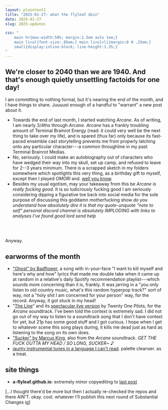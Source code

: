 ```yaml
---
layout: plaintext2
title: "2025-01-27: what the flyleaf doin"
date: 2025-01-27
slug: 2025-updates

css: "
	main hr{max-width:50%; margin:1.5em auto 1em;}
	main li>ul{font-size:.85em;} main li>ul>li{margin:0 0 .25em;}
	small{display:inline-block; line-height:1.35;}
"
---
```

We're closer to 2040 than we are 1940. And that's enough quietly unsettling factoids for one day!<!--more-->
----
I am committing to nothing formal, but it's nearing the end of the month, and I have things to share. Juuuust enough of a handful to "warrant" a new post about it.

- Towards the end of last month, I started watching <i>Arcane</i>. As of writing, I am nearly 3/4ths through <i>Arcane</i>. <i>Arcane</i> has a frankly troubling amount of Terminal Brainrot Energy (read: it could very well be the next thing to take over my life), and is spared (thus far) only because its fast-paced ensemble cast storytelling prevents me from properly latching onto any particular character---a common throughline in my past Terminal Brainrot Medias.
- No, seriously. I could make an autobiography out of characters who have wedged their way into my skull, set up camp, and refused to leave for 2--3 years minimum. There is a scrapped sketch in my folders somewhere which spotlights this very thing, as a birthday gift to myself, except then I played <i style="text-transform:uppercase;">Omori</i> and. [well you know](https://a-flyleaf.github.io/omori/changelog).
- Besides my usual egotism, may your takeaway from this be <i>Arcane is really fucking good</i>. It is so ludicrously fucking good I am seriously considering dipping a figurative toe back into social media for the sole purpose of discussing this goddamn motherfucking show *do you understand how absolutely dire it is that my quote-unquote "note to self" personal discord channel is absolutely <em style="text-transform:uppercase;">imploding</em> with links to analyses I've found good lord send help*

<br>

<br>

Anyway.

## earworms of the month
- ["Ghost" by Badflower](https://www.youtube.com/watch?v=KvoOy9PgBIA), a song with in-your-face "I want to kill myself and here's why and how" lyrics that made me double take when it came up at random in a relative's daily Spotify recommendation playlist---which sounds more concerning than it is, frankly. It was jarring in a "you only listen to old country music, what's this random hyperpop track?" sort of way, not a "holy shit I am concerned for your person" way, for the record. Anyway, it got stuck in my head!
- "[The Line](https://www.youtube.com/watch?v=cOfFWiVMUXs)" and its [spectacular live version](https://www.youtube.com/watch?v=DdyY7MCcaHg) by Twenty&nbsp;One Pilots, for the <i>Arcane</i> soundtrack. I've been told the context is extremely sad. I did not go out of my way to listen to a soundtrack song that I don't have context for yet, but 21p has some good stuff and I got curious. I hope when I get to whatever scene this song plays during, it kills me dead just as hard as listening to the song on its own does.
- ["Sucker" by Marcus King](https://www.youtube.com/watch?v=8sekyV_o2pM), also from the <i>Arcane</i> soundtrack. <i style="text-transform:uppercase;">Get the fuck outta my head / So long, sucker~</i> ♪
- [jaunty instrumental tunes in a language I can't read](https://www.youtube.com/watch?v=pZWGa0aQRiY). palette cleanser. as a treat.

## site things
- <b>a-flyleaf.github.io</b>: extremely minor copyediting to [last post](2025-audit)

[...I thought there'd be more but then I actually re-checked the repos and there AIN'T. okay. cool. whatever I'll publish this next round of Substantial Changes ig]